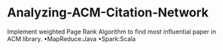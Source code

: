 # Analyzing-ACM-Citation-Network
Implement weighted Page Rank Algorithm to find most influential paper in ACM library. •MapReduce:Java •Spark:Scala 
